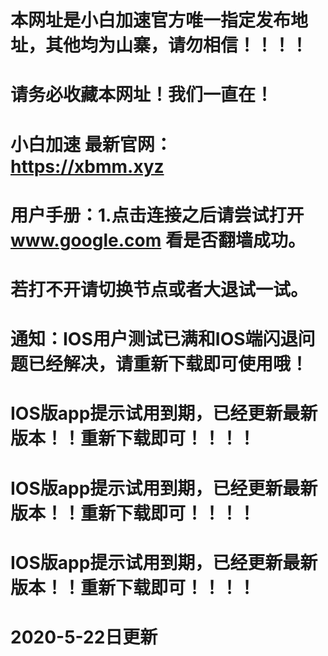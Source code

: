 

# 本网址是小白加速官方唯一指定发布地址，其他均为山寨，请勿相信！！！！

# 请务必收藏本网址！我们一直在！

# 小白加速 最新官网：https://xbmm.xyz



# 用户手册：1.点击连接之后请尝试打开 www.google.com 看是否翻墙成功。
#             若打不开请切换节点或者大退试一试。
# 通知：IOS用户测试已满和IOS端闪退问题已经解决，请重新下载即可使用哦！

# IOS版app提示试用到期，已经更新最新版本！！重新下载即可！！！！
# IOS版app提示试用到期，已经更新最新版本！！重新下载即可！！！！
# IOS版app提示试用到期，已经更新最新版本！！重新下载即可！！！！

# 2020-5-22日更新
